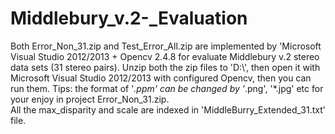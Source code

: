 # Middlebury_v.2-_Evaluation

Both Error_Non_31.zip and Test_Error_All.zip are implemented by 'Microsoft Visual Studio 2012/2013 + Opencv 2.4.8 for evaluate Middlebury v.2 stereo data sets (31 stereo pairs). 
Unzip both the zip files to 'D:\\', then open it with Microsoft Visual Studio 2012/2013 with configured Opencv, then you can run them.
Tips: the format of '*.ppm' can be changed by '*.png', '*.jpg' etc for your enjoy in project Error_Non_31.zip.  
All the max_disparity and scale are indexed in 'MiddleBurry_Extended_31.txt' file.
